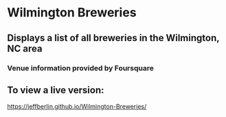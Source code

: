 # Wilmington Breweries

## Displays a list of all breweries in the Wilmington, NC area
### Venue information provided by Foursquare

## To view a live version:

https://jeffberlin.github.io/Wilmington-Breweries/